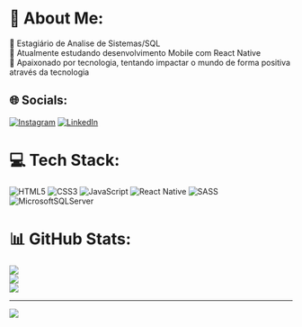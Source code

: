 # 💫 About Me:
🔭 Estagiário de Analise de Sistemas/SQL<br>🌱 Atualmente estudando desenvolvimento Mobile com React Native<br>💬 Apaixonado por tecnologia, tentando impactar o mundo de forma positiva através da tecnologia<br>


## 🌐 Socials:
[![Instagram](https://img.shields.io/badge/Instagram-%23E4405F.svg?logo=Instagram&logoColor=white)](https://instagram.com/https://www.instagram.com/dg.fortunato/) [![LinkedIn](https://img.shields.io/badge/LinkedIn-%230077B5.svg?logo=linkedin&logoColor=white)](https://linkedin.com/in/https://www.linkedin.com/in/diego-ramos-683798207/) 

# 💻 Tech Stack:
![HTML5](https://img.shields.io/badge/html5-%23E34F26.svg?style=for-the-badge&logo=html5&logoColor=white) ![CSS3](https://img.shields.io/badge/css3-%231572B6.svg?style=for-the-badge&logo=css3&logoColor=white) ![JavaScript](https://img.shields.io/badge/javascript-%23323330.svg?style=for-the-badge&logo=javascript&logoColor=%23F7DF1E) ![React Native](https://img.shields.io/badge/react_native-%2320232a.svg?style=for-the-badge&logo=react&logoColor=%2361DAFB) ![SASS](https://img.shields.io/badge/SASS-hotpink.svg?style=for-the-badge&logo=SASS&logoColor=white) ![MicrosoftSQLServer](https://img.shields.io/badge/Microsoft%20SQL%20Sever-CC2927?style=for-the-badge&logo=microsoft%20sql%20server&logoColor=white)
# 📊 GitHub Stats:
![](https://github-readme-stats.vercel.app/api?username=DiegoRamos-fortunato&theme=gotham&hide_border=false&include_all_commits=true&count_private=false)<br/>
![](https://github-readme-streak-stats.herokuapp.com/?user=DiegoRamos-fortunato&theme=gotham&hide_border=false)<br/>
![](https://github-readme-stats.vercel.app/api/top-langs/?username=DiegoRamos-fortunato&theme=gotham&hide_border=false&include_all_commits=true&count_private=false&layout=compact)

---
[![](https://visitcount.itsvg.in/api?id=DiegoRamos-fortunato&icon=0&color=0)](https://visitcount.itsvg.in)

<!-- Proudly created with GPRM ( https://gprm.itsvg.in ) -->
